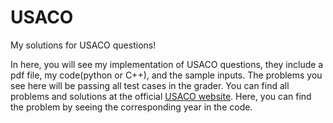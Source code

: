 # USACO
My solutions for USACO questions!

In here, you will see my implementation of USACO questions, they include a pdf file, my code(python or C++), and the sample inputs. The problems you see here will be passing all test cases in the grader. You can find all problems and solutions at the official [USACO website](http://www.usaco.org/index.php). Here, you can find the problem by seeing the corresponding year in the code.
